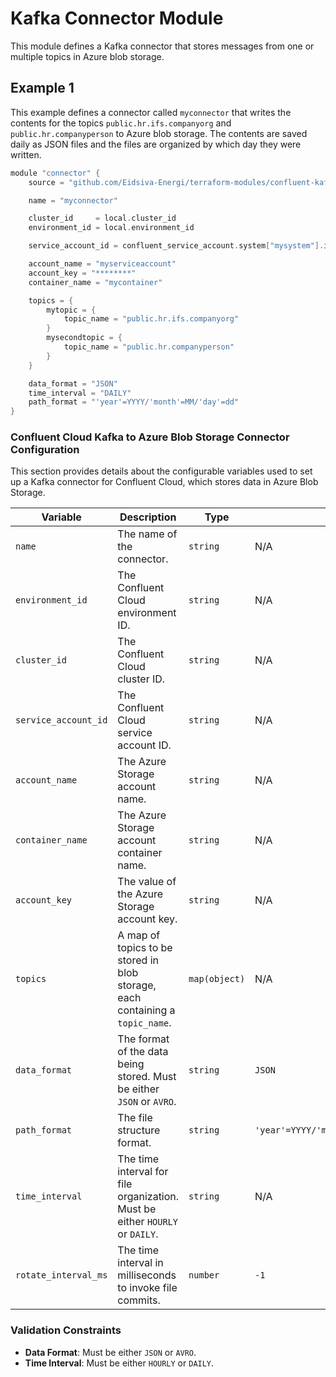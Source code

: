 # Kafka Connector Module

This module defines a Kafka connector that stores messages from one or multiple topics in Azure blob storage.

## Example 1
This example defines a connector called `myconnector` that writes the contents for the topics `public.hr.ifs.companyorg` and `public.hr.companyperson` to Azure blob storage. The contents are saved daily as JSON files and the files are organized by which day they were written.

```c
module "connector" {
    source = "github.com/Eidsiva-Energi/terraform-modules/confluent-kafka/connectors/azure-blob-sink"

    name = "myconnector"

    cluster_id     = local.cluster_id
    environment_id = local.environment_id

    service_account_id = confluent_service_account.system["mysystem"].id

    account_name = "myserviceaccount"
    account_key = "********"
    container_name = "mycontainer"

    topics = {
        mytopic = {
            topic_name = "public.hr.ifs.companyorg"
        }
        mysecondtopic = {
            topic_name = "public.hr.companyperson"
        }
    }

    data_format = "JSON"
    time_interval = "DAILY"
    path_format = "'year'=YYYY/'month'=MM/'day'=dd"
}
```

### Confluent Cloud Kafka to Azure Blob Storage Connector Configuration

This section provides details about the configurable variables used to set up a Kafka connector for Confluent Cloud, which stores data in Azure Blob Storage.

| **Variable**              | **Description**                                                                                 | **Type**         | **Default**                                |
|---------------------------|-------------------------------------------------------------------------------------------------|------------------|--------------------------------------------|
| `name`                    | The name of the connector.                                                                      | `string`         | N/A                                        |
| `environment_id`          | The Confluent Cloud environment ID.                                                             | `string`         | N/A                                        |
| `cluster_id`              | The Confluent Cloud cluster ID.                                                                 | `string`         | N/A                                        |
| `service_account_id`      | The Confluent Cloud service account ID.                                                         | `string`         | N/A                                        |
| `account_name`            | The Azure Storage account name.                                                                 | `string`         | N/A                                        |
| `container_name`          | The Azure Storage account container name.                                                       | `string`         | N/A                                        |
| `account_key`             | The value of the Azure Storage account key.                                                     | `string`         | N/A                                        |
| `topics`                  | A map of topics to be stored in blob storage, each containing a `topic_name`.                   | `map(object)`    | N/A                                        |
| `data_format`             | The format of the data being stored. Must be either `JSON` or `AVRO`.                           | `string`         | `JSON`                                     |
| `path_format`             | The file structure format.                                                                      | `string`         | `'year'=YYYY/'month'=MM/'day'=dd/'hour'=HH`|
| `time_interval`           | The time interval for file organization. Must be either `HOURLY` or `DAILY`.                    | `string`         | N/A                                        |
| `rotate_interval_ms`      | The time interval in milliseconds to invoke file commits.                                       | `number`         | `-1`                                       |

### Validation Constraints
- **Data Format**: Must be either `JSON` or `AVRO`.
- **Time Interval**: Must be either `HOURLY` or `DAILY`.

